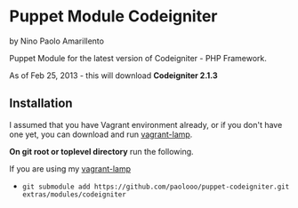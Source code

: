 Puppet Module Codeigniter
=========================
by Nino Paolo Amarillento

Puppet Module for the latest version of  Codeigniter - PHP Framework.

As of Feb 25, 2013 - this will download <strong>Codeigniter 2.1.3</strong>


Installation
------------

I assumed that you have Vagrant environment already, or if you don't have one yet, you can download and run [vagrant-lamp](https://github.com/paolooo/vagrant-lamp).
    
    
<b>On git root or toplevel directory</b> run the following.  

If you are using my [vagrant-lamp](http://github.com/paolooo/vagrant-lamp)    

* `git submodule add https://github.com/paolooo/puppet-codeigniter.git extras/modules/codeigniter`
